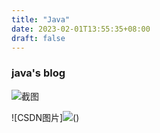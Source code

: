 ```yaml
---
title: "Java"
date: 2023-02-01T13:55:35+08:00
draft: false
---
```

### java's blog

![截图](C:\project\hugo\hugo-blog\static\img\timg.jpg)

![CSDN图片]<img referrerpolicy="no-referrer" src="https://img-blog.csdn.net/20181013153233550?watermark/2/text/aHR0cHM6Ly9ibG9nLmNzZG4ubmV0L3lzXzIzMDAxNA==/font/5a6L5L2T/fontsize/400/fill/I0JBQkFCMA==/dissolve/70">()